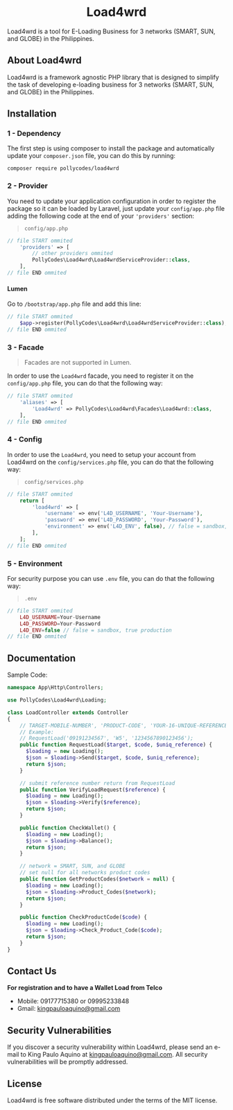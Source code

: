 <h1 align="center">Load4wrd</h1>

Load4wrd is a tool for E-Loading Business for 3 networks (SMART, SUN, and GLOBE) in the Philippines.

## About Load4wrd

Load4wrd is a framework agnostic PHP library that is designed to simplify the task of developing e-loading business for 3 networks (SMART, SUN, and GLOBE) in the Philippines.


## Installation
### 1 - Dependency
The first step is using composer to install the package and automatically update your `composer.json` file, you can do this by running:
```shell
composer require pollycodes/load4wrd
```

### 2 - Provider
You need to update your application configuration in order to register the package so it can be loaded by Laravel, just update your `config/app.php` file adding the following code at the end of your `'providers'` section:

> `config/app.php`

```php
// file START ommited
    'providers' => [
        // other providers ommited
        PollyCodes\Load4wrd\Load4wrdServiceProvider::class,
    ],
// file END ommited
```

#### Lumen
Go to `/bootstrap/app.php` file and add this line:

```php
// file START ommited
	$app->register(PollyCodes\Load4wrd\Load4wrdServiceProvider::class);
// file END ommited
```

### 3 - Facade

> Facades are not supported in Lumen.

In order to use the `Load4wrd` facade, you need to register it on the `config/app.php` file, you can do that the following way:

```php
// file START ommited
    'aliases' => [
        'Load4wrd' => PollyCodes\Load4wrd\Facades\Load4wrd::class,
    ],
// file END ommited
```

### 4 - Config

In order to use the `Load4wrd`, you need to setup your account from Load4wrd on the `config/services.php` file, you can do that the following way:

> `config/services.php`

```php
// file START ommited
    return [
        'load4wrd' => [
            'username' => env('L4D_USERNAME', 'Your-Username'),
            'password' => env('L4D_PASSWORD', 'Your-Password'),
            'environment' => env('L4D_ENV', false), // false = sandbox, true = production
        ],
    ];
// file END ommited
```

### 5 - Environment

For security purpose you can use `.env` file, you can do that the following way:

> `.env`

```php
// file START ommited
    L4D_USERNAME=Your-Username
    L4D_PASSWORD=Your-Password
    L4D_ENV=false // false = sandbox, true production
// file END ommited
```

## Documentation

Sample Code:

```php
namespace App\Http\Controllers;

use PollyCodes\Load4wrd\Loading;

class LoadController extends Controller
{
    // TARGET-MOBILE-NUMBER', 'PRODUCT-CODE', 'YOUR-16-UNIQUE-REFERENCE'
    // Example:
    // RequestLoad('09191234567', 'W5', '1234567890123456');
    public function RequestLoad($target, $code, $uniq_reference) {
      $loading = new Loading();
      $json = $loading->Send($target, $code, $uniq_reference);
      return $json;
    }

    // submit reference number return from RequestLoad
    public function VerifyLoadRequest($reference) {
      $loading = new Loading();
      $json = $loading->Verify($reference);
      return $json;
    }

    public function CheckWallet() {
      $loading = new Loading();
      $json = $loading->Balance();
      return $json;
    }

    // network = SMART, SUN, and GLOBE
    // set null for all networks product codes
    public function GetProductCodes($network = null) {
      $loading = new Loading();
      $json = $loading->Product_Codes($network);
      return $json;
    }

    public function CheckProductCode($code) {
      $loading = new Loading();
      $json = $loading->Check_Product_Code($code);
      return $json;
    }
}
```

## Contact Us
**For registration and to have a Wallet Load from Telco**

- Mobile: 09177715380 or 09995233848
- Gmail: kingpauloaquino@gmail.com

## Security Vulnerabilities

If you discover a security vulnerability within Load4wrd, please send an e-mail to King Paulo Aquino at kingpauloaquino@gmail.com. All security vulnerabilities will be promptly addressed.

## License

Load4wrd is free software distributed under the terms of the MIT license.